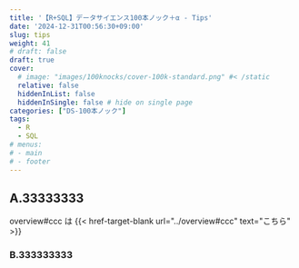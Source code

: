 ```yaml
---
title: '【R+SQL】データサイエンス100本ノック＋α - Tips'
date: '2024-12-31T00:56:30+09:00'
slug: tips
weight: 41
# draft: false
draft: true
cover:
  # image: "images/100knocks/cover-100k-standard.png" #< /static
  relative: false
  hiddenInList: false
  hiddenInSingle: false # hide on single page
categories: ["DS-100本ノック"]
tags: 
  - R
  - SQL
# menus:
# - main
# - footer
---
```


## A.33333333

overview#ccc は {{< href-target-blank url="../overview#ccc" text="こちら" >}}

### B.333333333
